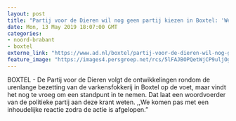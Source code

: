 ```yaml
---
layout: post
title: "Partij voor de Dieren wil nog geen partij kiezen in Boxtel: 'We begrijpen de zorgen over zieke dieren’"
date: Mon, 13 May 2019 18:07:00 GMT
categories: 
- noord-brabant 
- boxtel 
externe_link: "https://www.ad.nl/boxtel/partij-voor-de-dieren-wil-nog-geen-partij-kiezen-in-boxtel-we-begrijpen-de-zorgen-over-zieke-dieren~a3d8f17a/"
feature_image: "https://images4.persgroep.net/rcs/5lFAJBOPQetWjCP9uljOg70P12c/diocontent/148254523/_fitwidth/400/?appId=21791a8992982cd8da851550a453bd7f&quality=0.7"
---
```


BOXTEL - De Partij voor de Dieren volgt de ontwikkelingen rondom de urenlange bezetting van de varkensfokkerij in Boxtel op de voet, maar vindt het nog te vroeg om een standpunt in te nemen. Dat laat een woordvoerder van de politieke partij aan deze krant weten. ,,We komen pas met een inhoudelijke reactie zodra de actie is afgelopen.”
